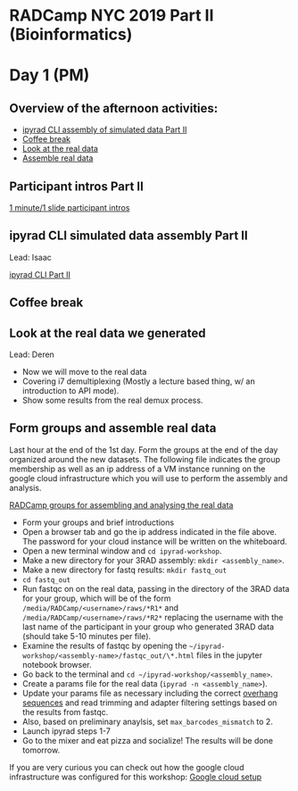 # RADCamp NYC 2019 Part II (Bioinformatics)
# Day 1 (PM)

## Overview of the afternoon activities:
* [ipyrad CLI assembly of simulated data Part II](#ipyrad-cli-simulated-data-assembly-part-II)
* [Coffee break](#coffee-break)
* [Look at the real data](#Look-at-the-real-data-we-generate)
* [Assemble real data](#Form-groups-and-assemble-real-data)

## Participant intros Part II
[1 minute/1 slide participant intros](https://docs.google.com/presentation/d/1OY-laS2s6lITBBQfB_APTNcb-6o7cMdqgFqwZrRBzBg/edit?usp=sharing)

## ipyrad CLI simulated data assembly Part II
Lead: Isaac

[ipyrad CLI Part II](03_ipyrad_partII_CLI.md)

## Coffee break

## Look at the real data we generated
Lead: Deren

* Now we will move to the real data
 * Covering i7 demultiplexing (Mostly a lecture based thing, w/ an introduction to API mode).
 * Show some results from the real demux process.

## Form groups and assemble real data
Last hour at the end of the 1st day. Form the groups at the end of the day
organized around the new datasets. The following file indicates the group
membership as well as an ip address of a VM instance running on the google
cloud infrastructure which you will use to perform the assembly and analysis.

[RADCamp groups for assembling and analysing the real data](PartII-Groups.txt)

* Form your groups and brief introductions
* Open a browser tab and go the ip address indicated in the file above. The
password for your cloud instance will be written on the whiteboard.
* Open a new terminal window and `cd ipyrad-workshop`.
* Make a new directory for your 3RAD assembly: `mkdir <assembly_name>`.
* Make a new directory for fastq results: `mkdir fastq_out`
* `cd fastq_out`
* Run fastqc on on the real data, passing in the directory of the 3RAD data
for your group, which will be of the form `/media/RADCamp/<username>/raws/*R1*`
and `/media/RADCamp/<username>/raws/*R2*` replacing the username with the last
name of the participant in your group who generated 3RAD data (should take
5-10 minutes per file).
* Examine the results of fastqc by opening the
`~/ipyrad-workshop/<assembly-name>/fastqc_out/\*.html` files in the jupyter
notebook browser.
* Go back to the terminal and `cd ~/ipyrad-workshop/<assembly_name>`.
* Create a params file for the real data (`ipyrad -n <assembly_name>`).
* Update your params file as necessary including the correct
[overhang sequences](PartII-Overhangs.txt) and read trimming and adapter
filtering settings based on the results from fastqc.
* Also, based on preliminary anaylsis, set `max_barcodes_mismatch`
to 2.
* Launch ipyrad steps 1-7
* Go to the mixer and eat pizza and socialize! The results will be done tomorrow.

If you are very curious you can check out how the google cloud infrastructure
was configured for this workshop: [Google cloud setup](gcloud-install.html)
